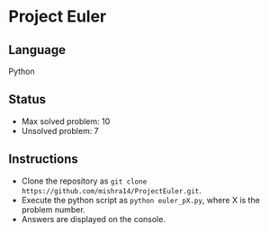 # Project Euler

## Language
Python

## Status
* Max solved problem: 10
* Unsolved problem: 7

## Instructions
* Clone the repository as `git clone https://github.com/mishra14/ProjectEuler.git`.
* Execute the python script as `python euler_pX.py`, where X is the problem number.
* Answers are displayed on the console.
